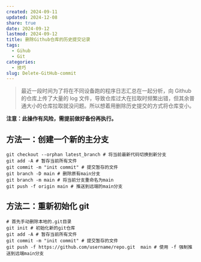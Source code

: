 ```yaml
---
created: 2024-09-11
updated: 2024-12-08
share: true
date: 2024-09-12
lastmod: 2024-09-12
title: 删除Github仓库的历史提交记录
tags:
  - Gihub
  - Git
categories:
  - 技巧
slug: Delete-GitHub-commit
---
```


> 最近一段时间为了将在不同设备跑的程序日志汇总在一起分析，向 Github 的仓库上传了大量的 log 文件，导致仓库过大在拉取时频繁出错，但其余普通大小的仓库拉取就没问题。所以想着用删除历史提交的方式将仓库变小。

**注意：此操作有风险，需提前做好备份再执行。**

## 方法一：创建一个新的主分支

```shell
git checkout --orphan latest_branch # 将当前最新代码切换到新分支
git add -A # 暂存当前所有文件
git commit -m "init commit" # 提交暂存的文件
git branch -D main # 删除原有main分支
git branch -m main # 将当前分支重命名为main
git push -f origin main # 推送到远端的main分支
```

## 方法二：重新初始化 git

```shell
# 首先手动删除本地的.git目录
git init # 初始化新的git仓库
git add -A # 暂存当前所有文件
git commit -m "init commit" # 提交暂存的文件
git push -f https://github.com/username/repo.git  main # 使用 -f 强制推送到远端main分支
```